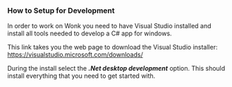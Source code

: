 ﻿### How to Setup for Development

In order to work on Wonk you need to have Visual Studio installed and install all tools needed to develop a C# app for windows.

This link takes you the web page to download the Visual Studio installer:
https://visualstudio.microsoft.com/downloads/

During the install select the ***.Net desktop development*** option. This should install everything that you need to get started with.